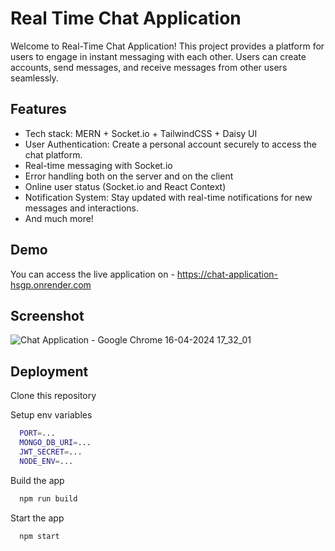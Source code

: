 
# Real Time Chat Application

Welcome to Real-Time Chat Application! This project provides a platform for users to engage in instant messaging with each other. Users can create accounts, send messages, and receive messages from other users seamlessly.


## Features

- Tech stack: MERN + Socket.io + TailwindCSS + Daisy UI
- User Authentication: Create a personal account securely to access the chat platform.
- Real-time messaging with Socket.io
- Error handling both on the server and on the client
- Online user status (Socket.io and React Context)
- Notification System: Stay updated with real-time notifications for new messages and interactions.
- And much more!


## Demo

You can access the live application on - https://chat-application-hsgp.onrender.com


## Screenshot

![Chat Application - Google Chrome 16-04-2024 17_32_01](https://github.com/dakshh04/chat-app/assets/116869407/14834363-fa1e-4bad-a743-111c10456e12)


## Deployment

Clone this repository

Setup env variables

```bash
  PORT=...
  MONGO_DB_URI=...
  JWT_SECRET=...
  NODE_ENV=...
```

Build the app

```bash
  npm run build
```

Start the app

```bash
  npm start
```
